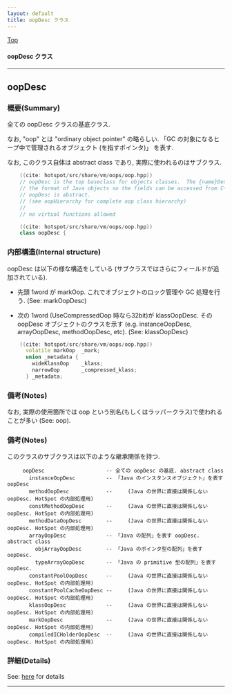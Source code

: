 ```yaml
---
layout: default
title: oopDesc クラス 
---
```

[Top](../index.html)

#### oopDesc クラス 



---
## <a name="noCg_H-g57" id="noCg_H-g57">oopDesc</a>

### 概要(Summary)
全ての oopDesc クラスの基底クラス.

なお, "oop" とは "ordinary object pointer" の略らしい.
「GC の対象になるヒープ中で管理されるオブジェクト (を指すポインタ)」 を表す.

なお, このクラス自体は abstract class であり, 実際に使われるのはサブクラス.


```cpp
    ((cite: hotspot/src/share/vm/oops/oop.hpp))
    // oopDesc is the top baseclass for objects classes.  The {name}Desc classes describe
    // the format of Java objects so the fields can be accessed from C++.
    // oopDesc is abstract.
    // (see oopHierarchy for complete oop class hierarchy)
    //
    // no virtual functions allowed
```


```cpp
    ((cite: hotspot/src/share/vm/oops/oop.hpp))
    class oopDesc {
```

### 内部構造(Internal structure)
oopDesc は以下の様な構造をしている (サブクラスではさらにフィールドが追加されている).

* 先頭 1word が markOop. これでオブジェクトのロック管理や GC 処理を行う. (See: markOopDesc)

* 次の 1word (UseCompressedOop 時なら32bit)が klassOopDesc.
  その oopDesc オブジェクトのクラスを示す (e.g. instanceOopDesc, arrayOopDesc, methodOopDesc, etc).
  (See: klassOopDesc)


```cpp
    ((cite: hotspot/src/share/vm/oops/oop.hpp))
      volatile markOop  _mark;
      union _metadata {
        wideKlassOop    _klass;
        narrowOop       _compressed_klass;
      } _metadata;
```

### 備考(Notes)
なお, 実際の使用箇所では oop という別名(もしくはラッパークラス)で使われることが多い (See: oop).

### 備考(Notes)
このクラスのサブクラスは以下のような継承関係を持つ.

         oopDesc                    -- 全ての oopDesc の基底. abstract class
           instanceOopDesc          -- 「Java のインスタンスオブジェクト」を表す oopDesc
           methodOopDesc            --     (Java の世界に直接は関係しない oopDesc. HotSpot の内部処理用)
           constMethodOopDesc       --     (Java の世界に直接は関係しない oopDesc. HotSpot の内部処理用)
           methodDataOopDesc        --     (Java の世界に直接は関係しない oopDesc. HotSpot の内部処理用)
           arrayOopDesc             -- 「Java の配列」を表す oopDesc. abstract class
             objArrayOopDesc        -- 「Java のポインタ型の配列」を表す oopDesc. 
             typeArrayOopDesc       -- 「Java の primitive 型の配列」を表す oopDesc. 
           constantPoolOopDesc      --     (Java の世界に直接は関係しない oopDesc. HotSpot の内部処理用)
           constantPoolCacheOopDesc --     (Java の世界に直接は関係しない oopDesc. HotSpot の内部処理用)
           klassOopDesc             --     (Java の世界に直接は関係しない oopDesc. HotSpot の内部処理用)
           markOopDesc              --     (Java の世界に直接は関係しない oopDesc. HotSpot の内部処理用)
           compiledICHolderOopDesc  --     (Java の世界に直接は関係しない oopDesc. HotSpot の内部処理用)



### 詳細(Details)
See: [here](../doxygen/classoopDesc.html) for details

---
